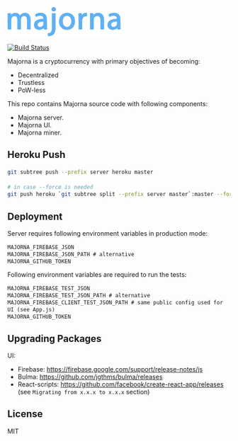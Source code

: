<a href="https://majorna-fire.firebaseapp.com"><img src="/src/res/majorna.png" width="256"></a>

[![Build Status](https://travis-ci.org/majorna/majorna.svg?branch=master)](https://travis-ci.org/majorna/majorna)

Majorna is a cryptocurrency with primary objectives of becoming:
* Decentralized
* Trustless
* PoW-less

This repo contains Majorna source code with following components:
* Majorna server.
* Majorna UI.
* Majorna miner.

## Heroku Push

```bash
git subtree push --prefix server heroku master

# in case --force is needed
git push heroku `git subtree split --prefix server master`:master --force
```

## Deployment

Server requires following environment variables in production mode:

```
MAJORNA_FIREBASE_JSON
MAJORNA_FIREBASE_JSON_PATH # alternative
MAJORNA_GITHUB_TOKEN
```

Following environment variables are required to run the tests:

```
MAJORNA_FIREBASE_TEST_JSON
MAJORNA_FIREBASE_TEST_JSON_PATH # alternative
MAJORNA_FIREBASE_CLIENT_TEST_JSON_PATH # same public config used for UI (see App.js)
MAJORNA_GITHUB_TOKEN
```

## Upgrading Packages

UI:

* Firebase: https://firebase.google.com/support/release-notes/js
* Bulma: https://github.com/jgthms/bulma/releases
* React-scripts: https://github.com/facebook/create-react-app/releases (see `Migrating from x.x.x to x.x.x` section)

## License

MIT